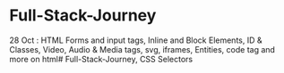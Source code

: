 # Full-Stack-Journey
28 Oct : HTML Forms and input tags, Inline and Block Elements, ID & Classes, Video, Audio & Media tags, svg, iframes, Entities, code tag and more on html# Full-Stack-Journey, CSS Selectors
